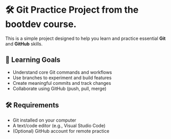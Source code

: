 # 🛠️ Git Practice Project from the bootdev course.

This is a simple project designed to help you learn and practice essential **Git** and **GitHub** skills.

## 🎯 Learning Goals

- Understand core Git commands and workflows
- Use branches to experiment and build features
- Create meaningful commits and track changes
- Collaborate using GitHub (push, pull, merge)

## 🛠 Requirements

- Git installed on your computer
- A text/code editor (e.g., Visual Studio Code)
- (Optional) GitHub account for remote practice

